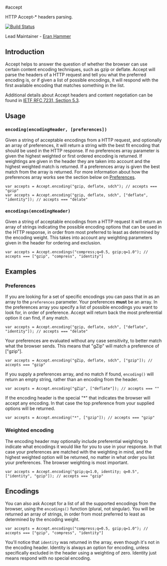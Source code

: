 #accept

HTTP Accept-* headers parsing.

[![Build Status](https://secure.travis-ci.org/hapijs/accept.png)](http://travis-ci.org/hapijs/accept)

Lead Maintainer - [Eran Hammer](https://github.com/hueniverse)

## Introduction

Accept helps to answer the question of whether the browser can use certain content encoding techniques, such as gzip or deflate.  Accept will parse the headers of a HTTP request and tell you what the preferred encoding is, or if given a list of possible encodings, it will respond with the first available encoding that matches something in the list.

Additional details about Accept headers and content negotiation can be found in [IETF RFC 7231, Section 5.3](https://tools.ietf.org/html/rfc7231#section-5.3).

## Usage

### `encoding(encodingHeader, [preferences])`

Given a string of acceptable encodings from a HTTP request, and optionally an array of preferences, it will return a string with the best fit encoding that should be used in the HTTP response.  If no preferences array parameter is given the highest weighted or first ordered encoding is returned.  If weightings are given in the header they are taken into account and the highest weighted match is returned.  If a preferences array is given the best match from the array is returned.  For more information about how the preferences array works see the section below on [Preferences](#preferences).

```
var accepts = Accept.encoding("gzip, deflate, sdch"); // accepts === "gzip"
var accepts = Accept.encoding("gzip, deflate, sdch", ["deflate", "identity"]); // accepts === "delate"
```

### `encodings(encodingHeader)`

Given a string of acceptable encodings from a HTTP request it will return an array of strings indicating the possible encoding options that can be used in the HTTP response, in order from most preferred to least as determined by the encoding weight.  This takes into account any weighting parameters given in the header for ordering and exclusion.

```
var accepts = Accept.encodings("compress;q=0.5, gzip;q=1.0"); // accepts === ["gzip", "compress", "identity"]
```

## Examples

### Preferences

If you are looking for a set of specific encodings you can pass that in as an array to the `preferences` parameter.  Your preferences **must** be an array.  In the preferences array you specify a list of possible encodings you want to look for, in order of preference.  Accept will return back the most preferential option it can find, if any match.

```
var accepts = Accept.encoding("gzip, deflate, sdch", ["deflate", "identity"]); // accepts === "delate"
```

Your preferences are evaluated without any case sensitivity, to better match what the browser sends.  This means that "gZip" will match a preference of ["gzip"].

```
var accepts = Accept.encoding("gZip, deflate, sdch", ["gzip"]); // accepts === "gzip"
```

If you supply a preferences array, and no match if found, `encoding()` will return an empty string, rather than an encoding from the header.

```
var accepts = Accept.encoding("gZip", ["deflate"]); // accepts === ""
```

If the encoding header is the special "*" that indicates the browser will accept any encoding.  In that case the top preference from your supplied options will be returned.

```
var accepts = Accept.encoding("*", ["gzip"]); // accepts === "gzip"
```

### Weighted encoding

The encoding header may optionally include preferential weighting to indicate what encodings it would like for you to use in your response.  In that case your preferences are matched with the weighting in mind, and the highest weighted option will be returned, no matter in what order you list your preferences.  The browser weighting is most important.

```
var accepts = Accept.encoding("gzip;q=1.0, identity; q=0.5", ["identity", "gzip"]); // accepts === "gzip"
```


## Encodings

You can also ask Accept for a list of all the supported encodings from the browser, using the `encodings()` function (plural, not singular).  You will be returned an array of strings, in order from most preferred to least as determined by the encoding weight.

```
var accepts = Accept.encodings("compress;q=0.5, gzip;q=1.0"); // accepts === ["gzip", "compress", "identity"]
```

You'll notice that `identity` was returned in the array, even though it's not in the encoding header.  Identity is always an option for encoding, unless specifically excluded in the header using a weighting of zero.  Identity just means respond with no special encoding.
